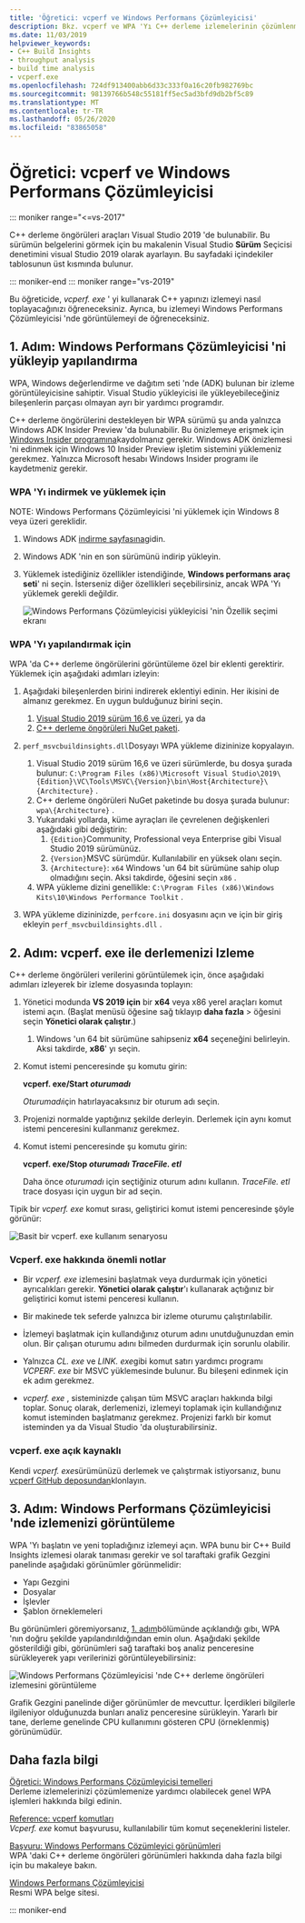 ```yaml
---
title: 'Öğretici: vcperf ve Windows Performans Çözümleyicisi'
description: Bkz. vcperf ve WPA 'Yı C++ derleme izlemelerinin çözümlenmesi için kullanma öğreticisi.
ms.date: 11/03/2019
helpviewer_keywords:
- C++ Build Insights
- throughput analysis
- build time analysis
- vcperf.exe
ms.openlocfilehash: 724df913400abb6d33c333f0a16c20fb982769bc
ms.sourcegitcommit: 98139766b548c55181ff5ec5ad3bfd9db2bf5c89
ms.translationtype: MT
ms.contentlocale: tr-TR
ms.lasthandoff: 05/26/2020
ms.locfileid: "83865058"
---
```

# <a name="tutorial-vcperf-and-windows-performance-analyzer"></a>Öğretici: vcperf ve Windows Performans Çözümleyicisi

::: moniker range="<=vs-2017"

C++ derleme öngörüleri araçları Visual Studio 2019 'de bulunabilir. Bu sürümün belgelerini görmek için bu makalenin Visual Studio **Sürüm** Seçicisi denetimini visual Studio 2019 olarak ayarlayın. Bu sayfadaki içindekiler tablosunun üst kısmında bulunur.

::: moniker-end
::: moniker range="vs-2019"

Bu öğreticide, *vcperf. exe* ' yi kullanarak C++ yapınızı izlemeyi nasıl toplayacağınızı öğreneceksiniz. Ayrıca, bu izlemeyi Windows Performans Çözümleyicisi 'nde görüntülemeyi de öğreneceksiniz.

## <a name="step-1-install-and-configure-windows-performance-analyzer"></a>1. Adım: Windows Performans Çözümleyicisi 'ni yükleyip yapılandırma

WPA, Windows değerlendirme ve dağıtım seti 'nde (ADK) bulunan bir izleme görüntüleyicisine sahiptir. Visual Studio yükleyicisi ile yükleyebileceğiniz bileşenlerin parçası olmayan ayrı bir yardımcı programdır.

C++ derleme öngörülerini destekleyen bir WPA sürümü şu anda yalnızca Windows ADK Insider Preview 'da bulunabilir. Bu önizlemeye erişmek için [Windows Insider programına](https://insider.windows.com)kaydolmanız gerekir. Windows ADK önizlemesi 'ni edinmek için Windows 10 Insider Preview işletim sistemini yüklemeniz gerekmez. Yalnızca Microsoft hesabı Windows Insider programı ile kaydetmeniz gerekir.

### <a name="to-download-and-install-wpa"></a>WPA 'Yı indirmek ve yüklemek için

NOTE: Windows Performans Çözümleyicisi 'ni yüklemek için Windows 8 veya üzeri gereklidir.

1. Windows ADK [indirme sayfasına](https://docs.microsoft.com/windows-hardware/get-started/adk-install)gidin.

1. Windows ADK 'nin en son sürümünü indirip yükleyin.

1. Yüklemek istediğiniz özellikler istendiğinde, **Windows performans araç seti**' ni seçin. İsterseniz diğer özellikleri seçebilirsiniz, ancak WPA 'Yı yüklemek gerekli değildir.

   ![Windows Performans Çözümleyicisi yükleyicisi 'nin Özellik seçimi ekranı](media/wpa-installation.png)

### <a name="to-configure-wpa"></a><a name="configuration-steps"></a>WPA 'Yı yapılandırmak için

WPA 'da C++ derleme öngörülerini görüntüleme özel bir eklenti gerektirir. Yüklemek için aşağıdaki adımları izleyin:

1. Aşağıdaki bileşenlerden birini indirerek eklentiyi edinin. Her ikisini de almanız gerekmez. En uygun bulduğunuz birini seçin.
    1. [Visual Studio 2019 sürüm 16,6 ve üzeri](https://visualstudio.microsoft.com/downloads/), ya da
    1. [C++ derleme öngörüleri NuGet paketi](https://www.nuget.org/packages/Microsoft.Cpp.BuildInsights/).

1. `perf_msvcbuildinsights.dll`Dosyayı WPA yükleme dizininize kopyalayın.
    1. Visual Studio 2019 sürüm 16,6 ve üzeri sürümlerde, bu dosya şurada bulunur: `C:\Program Files (x86)\Microsoft Visual Studio\2019\{Edition}\VC\Tools\MSVC\{Version}\bin\Host{Architecture}\{Architecture}` .
    1. C++ derleme öngörüleri NuGet paketinde bu dosya şurada bulunur: `wpa\{Architecture}` .
    1. Yukarıdaki yollarda, küme ayraçları ile çevrelenen değişkenleri aşağıdaki gibi değiştirin:
        1. `{Edition}`Community, Professional veya Enterprise gibi Visual Studio 2019 sürümünüz.
        1. `{Version}`MSVC sürümdür. Kullanılabilir en yüksek olanı seçin.
        1. `{Architecture}`: `x64` Windows 'un 64 bit sürümüne sahip olup olmadığını seçin. Aksi takdirde, öğesini seçin `x86` .
    1. WPA yükleme dizini genellikle: `C:\Program Files (x86)\Windows Kits\10\Windows Performance Toolkit` .

1. WPA yükleme dizininizde, `perfcore.ini` dosyasını açın ve için bir giriş ekleyin `perf_msvcbuildinsights.dll` .

## <a name="step-2-trace-your-build-with-vcperfexe"></a>2. Adım: vcperf. exe ile derlemenizi Izleme

C++ derleme öngörüleri verilerini görüntülemek için, önce aşağıdaki adımları izleyerek bir izleme dosyasında toplayın:

1. Yönetici modunda **VS 2019 için** bir **x64** veya x86 yerel araçları komut istemi açın. (Başlat menüsü öğesine sağ tıklayıp **daha fazla**  >  öğesini seçin **Yönetici olarak çalıştır**.)
    1. Windows 'un 64 bit sürümüne sahipseniz **x64** seçeneğini belirleyin. Aksi takdirde, **x86**' yı seçin.

1. Komut istemi penceresinde şu komutu girin:

   **vcperf. exe/Start _oturumadı_**

   *Oturumadı*için hatırlayacaksınız bir oturum adı seçin.

1. Projenizi normalde yaptığınız şekilde derleyin. Derlemek için aynı komut istemi penceresini kullanmanız gerekmez.

1. Komut istemi penceresinde şu komutu girin:

   **vcperf. exe/Stop _oturumadı_ _TraceFile. etl_**

   Daha önce *oturumadı* için seçtiğiniz oturum adını kullanın. *TraceFile. etl* trace dosyası için uygun bir ad seçin.

Tipik bir *vcperf. exe* komut sırası, geliştirici komut istemi penceresinde şöyle görünür:

![Basit bir vcperf. exe kullanım senaryosu](media/vcperf-simple-usage.png)

### <a name="important-notes-about-vcperfexe"></a>Vcperf. exe hakkında önemli notlar

- Bir *vcperf. exe* izlemesini başlatmak veya durdurmak için yönetici ayrıcalıkları gerekir. **Yönetici olarak çalıştır**'ı kullanarak açtığınız bir geliştirici komut istemi penceresi kullanın.

- Bir makinede tek seferde yalnızca bir izleme oturumu çalıştırılabilir.

- İzlemeyi başlatmak için kullandığınız oturum adını unutduğunuzdan emin olun. Bir çalışan oturumu adını bilmeden durdurmak için sorunlu olabilir.

- Yalnızca *CL. exe* ve *LINK. exe*gibi komut satırı yardımcı programı *VCPERF. exe* bir MSVC yüklemesinde bulunur. Bu bileşeni edinmek için ek adım gerekmez.

- *vcperf. exe* , sisteminizde çalışan tüm MSVC araçları hakkında bilgi toplar. Sonuç olarak, derlemenizi, izlemeyi toplamak için kullandığınız komut isteminden başlatmanız gerekmez. Projenizi farklı bir komut isteminden ya da Visual Studio 'da oluşturabilirsiniz.

### <a name="vcperfexe-is-open-source"></a>vcperf. exe açık kaynaklı

Kendi *vcperf. exe*sürümünüzü derlemek ve çalıştırmak istiyorsanız, bunu [vcperf GitHub deposundan](https://github.com/microsoft/vcperf)klonlayın.

## <a name="step-3-view-your-trace-in-windows-performance-analyzer"></a>3. Adım: Windows Performans Çözümleyicisi 'nde izlemenizi görüntüleme

WPA 'Yı başlatın ve yeni topladığınız izlemeyi açın. WPA bunu bir C++ Build Insights izlemesi olarak tanıması gerekir ve sol taraftaki grafik Gezgini panelinde aşağıdaki görünümler görünmelidir:

- Yapı Gezgini
- Dosyalar
- İşlevler
- Şablon örneklemeleri

Bu görünümleri göremiyorsanız, [1. adım](#configuration-steps)bölümünde açıklandığı gıbı, WPA 'nın doğru şekilde yapılandırıldığından emin olun. Aşağıdaki şekilde gösterildiği gibi, görünümleri sağ taraftaki boş analiz penceresine sürükleyerek yapı verilerinizi görüntüleyebilirsiniz:

![Windows Performans Çözümleyicisi 'nde C++ derleme öngörüleri izlemesini görüntüleme](media/wpa-viewing-trace.gif)

Grafik Gezgini panelinde diğer görünümler de mevcuttur. İçerdikleri bilgilerle ilgileniyor olduğunuzda bunları analiz penceresine sürükleyin. Yararlı bir tane, derleme genelinde CPU kullanımını gösteren CPU (örneklenmiş) görünümüdür.

## <a name="more-information"></a>Daha fazla bilgi

[Öğretici: Windows Performans Çözümleyicisi temelleri](wpa-basics.md)\
Derleme izlemelerinizi çözümlemenize yardımcı olabilecek genel WPA işlemleri hakkında bilgi edinin.

[Reference: vcperf komutları](/cpp/build-insights/reference/vcperf-commands)\
*Vcperf. exe* komut başvurusu, kullanılabilir tüm komut seçeneklerini listeler.

[Başvuru: Windows Performans Çözümleyici görünümleri](/cpp/build-insights/reference/wpa-views)\
WPA 'daki C++ derleme öngörüleri görünümleri hakkında daha fazla bilgi için bu makaleye bakın.

[Windows Performans Çözümleyicisi](/windows-hardware/test/wpt/windows-performance-analyzer)\
Resmi WPA belge sitesi.

::: moniker-end
